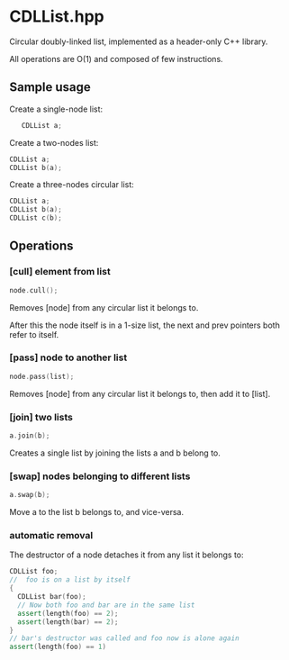 CDLList.hpp
===========

Circular doubly-linked list, implemented as a header-only C++ library.

All operations are O(1) and composed of few instructions.


Sample usage
------------

Create a single-node list:

````C++
   CDLList a;
````

Create a two-nodes list:

````C++
CDLList a;
CDLList b(a);
````

Create a three-nodes circular list:

````C++
CDLList a;
CDLList b(a);
CDLList c(b);
````

Operations
----------

### [cull] element from list

````C++
node.cull();
````
Removes [node] from any circular list it belongs to.

After this the node itself is in a 1-size list, the next and prev pointers both refer to itself.

### [pass] node to another list

````C++
node.pass(list);
````
Removes [node] from any circular list it belongs to, then add it to [list].


### [join] two lists

````C++
a.join(b);
````
Creates a single list by joining the lists a and b belong to.

### [swap] nodes belonging to different lists

````C++
a.swap(b);
````
Move a to the list b belongs to, and vice-versa.

### automatic removal

The destructor of a node detaches it from any list it belongs to:

````C++
CDLList foo;
//  foo is on a list by itself
{
  CDLList bar(foo);
  // Now both foo and bar are in the same list
  assert(length(foo) == 2);
  assert(length(bar) == 2);
}
// bar's destructor was called and foo now is alone again
assert(length(foo) == 1)
````

